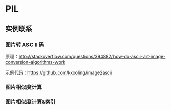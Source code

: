 # PIL


## 实例联系

### 图片转 ASC II 码

原理：http://stackoverflow.com/questions/394882/how-do-ascii-art-image-conversion-algorithms-work

示例代码：https://github.com/kxxoling/image2ascii


### 图片相似度计算


### 图片相似度计算&索引

